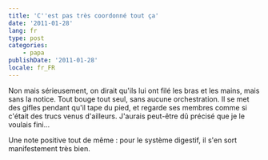 ```yaml
---
title: 'C''est pas très coordonné tout ça'
date: '2011-01-28'
lang: fr
type: post
categories:
    - papa
publishDate: '2011-01-28'
locale: fr_FR
---
```


Non mais sérieusement, on dirait qu'ils lui ont filé les bras et les mains, mais sans la notice. Tout bouge tout seul, sans aucune orchestration. Il se met des gifles pendant qu'il tape du pied, et regarde ses membres comme si c'était des trucs venus d'ailleurs. J'aurais peut-être dû précisé que je le voulais fini...

Une note positive tout de même : pour le système digestif, il s'en sort manifestement très bien.
